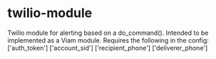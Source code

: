 # twilio-module

Twilio module for alerting based on a do_command(). Intended to be implemented as a Viam module. Requires the following in the config:
    ['auth_token']
    ['account_sid']
    ['recipient_phone']
    ['deliverer_phone']
